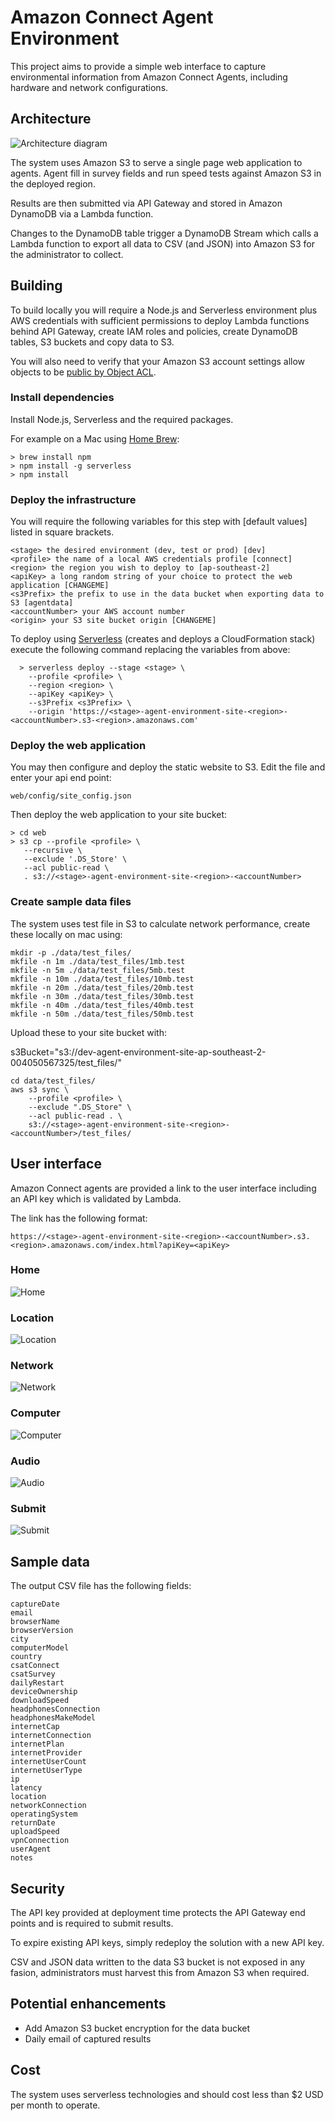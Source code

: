 # Amazon Connect Agent Environment

This project aims to provide a simple web interface to capture environmental information from Amazon Connect Agents, including hardware and network configurations.

## Architecture

![Architecture diagram](docs/architecture.png)

The system uses Amazon S3 to serve a single page web application  to agents. Agent fill in survey fields and run speed tests against Amazon S3 in the deployed region.

Results are then submitted via API Gateway and stored in Amazon DynamoDB via a Lambda function.

Changes to the DynamoDB table trigger a DynamoDB Stream which calls a Lambda function to export all data to CSV (and JSON) into Amazon S3 for the administrator to collect.

## Building

To build locally you will require a Node.js and Serverless environment plus AWS credentials with sufficient permissions to deploy Lambda functions behind API Gateway, create IAM roles and policies, create DynamoDB tables, S3 buckets and copy data to S3.

You will also need to verify that your Amazon S3 account settings allow objects to be [public by Object ACL](https://docs.aws.amazon.com/AmazonS3/latest/userguide/configuring-block-public-access-account.html).

### Install dependencies

Install Node.js, Serverless and the required packages.

For example on a Mac using [Home Brew](https://brew.sh/):

  	> brew install npm
  	> npm install -g serverless
  	> npm install

### Deploy the infrastructure

You will require the following variables for this step with [default values] listed in square brackets.

	<stage> the desired environment (dev, test or prod) [dev]
  	<profile> the name of a local AWS credentials profile [connect]
  	<region> the region you wish to deploy to [ap-southeast-2]
  	<apiKey> a long random string of your choice to protect the web application [CHANGEME]
  	<s3Prefix> the prefix to use in the data bucket when exporting data to S3 [agentdata]
  	<accountNumber> your AWS account number
  	<origin> your S3 site bucket origin [CHANGEME]

To deploy using [Serverless](https://www.serverless.com/) (creates and deploys a CloudFormation stack) execute the following command replacing the variables from above:

	  > serverless deploy --stage <stage> \
	    --profile <profile> \
	    --region <region> \
	    --apiKey <apiKey> \    
	    --s3Prefix <s3Prefix> \
	    --origin 'https://<stage>-agent-environment-site-<region>-<accountNumber>.s3-<region>.amazonaws.com'

### Deploy the web application

You may then configure and deploy the static website to S3. Edit the file and enter your api end point:
  
  	web/config/site_config.json

Then deploy the web application to your site bucket:

    > cd web
    > s3 cp --profile <profile> \
	   --recursive \
	   --exclude '.DS_Store' \
	   --acl public-read \
	   . s3://<stage>-agent-environment-site-<region>-<accountNumber>

### Create sample data files

The system uses test file in S3 to calculate network performance, create these locally on mac using:

	mkdir -p ./data/test_files/
	mkfile -n 1m ./data/test_files/1mb.test
	mkfile -n 5m ./data/test_files/5mb.test
	mkfile -n 10m ./data/test_files/10mb.test
	mkfile -n 20m ./data/test_files/20mb.test
	mkfile -n 30m ./data/test_files/30mb.test
	mkfile -n 40m ./data/test_files/40mb.test
	mkfile -n 50m ./data/test_files/50mb.test
	
Upload these to your site bucket with:

s3Bucket="s3://dev-agent-environment-site-ap-southeast-2-004050567325/test_files/"

	cd data/test_files/
	aws s3 sync \
		--profile <profile> \
	  	--exclude ".DS_Store" \
	  	--acl public-read . \
	  	s3://<stage>-agent-environment-site-<region>-<accountNumber>/test_files/
	  	
## User interface

Amazon Connect agents are provided a link to the user interface including an API key which is validated by Lambda.

The link has the following format:

	https://<stage>-agent-environment-site-<region>-<accountNumber>.s3.<region>.amazonaws.com/index.html?apiKey=<apiKey>

### Home
![Home](docs/home.png)

### Location
![Location](docs/location.png)

### Network
![Network](docs/network.png)

### Computer
![Computer](docs/computer.png)

### Audio
![Audio](docs/audio.png)

### Submit
![Submit](docs/submit.png)

## Sample data

The output CSV file has the following fields:

	captureDate
	email
	browserName
	browserVersion
	city
	computerModel
	country
	csatConnect
	csatSurvey
	dailyRestart
	deviceOwnership
	downloadSpeed
	headphonesConnection
	headphonesMakeModel
	internetCap
	internetConnection
	internetPlan
	internetProvider
	internetUserCount
	internetUserType
	ip
	latency
	location
	networkConnection
	operatingSystem
	returnDate
	uploadSpeed
	vpnConnection
	userAgent
	notes
	
## Security

The API key provided at deployment time protects the API Gateway end points and is required to submit results.

To expire existing API keys, simply redeploy the solution with a new API key.

CSV and JSON data written to the data S3 bucket is not exposed in any fasion, administrators must harvest this from Amazon S3 when required.

## Potential enhancements

- Add Amazon S3 bucket encryption for the data bucket
- Daily email of captured results

## Cost

The system uses serverless technologies and should cost less than $2 USD per month to operate.
